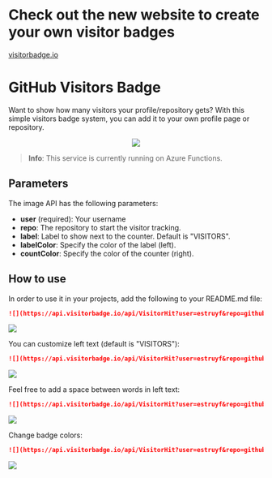 # Check out the new website to create your own visitor badges


[visitorbadge.io](https://www.visitorbadge.io/)


# GitHub Visitors Badge

Want to show how many visitors your profile/repository gets? With this simple visitors badge system, you can add it to your own profile page or repository.

<p align="center">
  <a href="#">
      <img src="https://api.visitorbadge.io/api/VisitorHit?user=estruyf&repo=github-visitors-badge&countColor=%237B1E7A" />
   </a>
</p>

> **Info**: This service is currently running on Azure Functions.

## Parameters

The image API has the following parameters:

- **user** (required): Your username
- **repo**: The repository to start the visitor tracking.
- **label**: Label to show next to the counter. Default is "VISITORS".
- **labelColor**: Specify the color of the label (left).
- **countColor**: Specify the color of the counter (right).

## How to use

In order to use it in your projects, add the following to your README.md file:

```markdown
![](https://api.visitorbadge.io/api/VisitorHit?user=estruyf&repo=github-visitors-badge&countColor=%237B1E7A)
```

![](https://api.visitorbadge.io/api/VisitorHit?user=estruyf&repo=github-visitors-badge&countColor=%237B1E7A)

You can customize left text (default is "VISITORS"):

```markdown
![](https://api.visitorbadge.io/api/VisitorHit?user=estruyf&repo=github-visitors-badge&countColor=%237B1E7A&label=helloVisitors)
```

![](https://api.visitorbadge.io/api/VisitorHit?user=estruyf&repo=github-visitors-badge&countColor=%237B1E7A&label=helloVisitors)

Feel free to add a space between words in left text:

```markdown
![](https://api.visitorbadge.io/api/VisitorHit?user=estruyf&repo=github-visitors-badge&countColor=%237B1E7A&label=thanks%20for%20visiting)
```

![](https://api.visitorbadge.io/api/VisitorHit?user=estruyf&repo=github-visitors-badge&countColor=%237B1E7A&label=thanks%20for%20visiting)

Change badge colors:

```markdown
![](https://api.visitorbadge.io/api/VisitorHit?user=estruyf&repo=github-visitors-badge&labelColor=%23313131&countColor=%23FFDD33&label=hi%20friends)
```

![](https://api.visitorbadge.io/api/VisitorHit?user=estruyf&repo=github-visitors-badge&labelColor=%23313131&countColor=%23FFDD33&label=hi%20friends)
